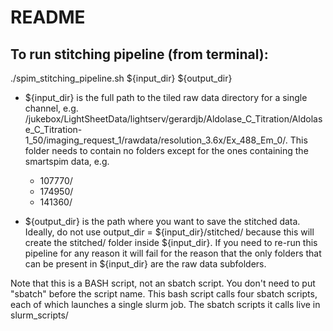 # README
## To run stitching pipeline (from terminal): 
./spim_stitching_pipeline.sh ${input_dir} ${output_dir}

- ${input_dir} is the full path to the tiled raw data directory for a single channel, e.g. /jukebox/LightSheetData/lightserv/gerardjb/Aldolase_C_Titration/Aldolase_C_Titration-1_50/imaging_request_1/rawdata/resolution_3.6x/Ex_488_Em_0/. This folder needs to contain no folders except for the ones containing the smartspim data, e.g. 
	- 107770/
	- 174950/      
	- 141360/             

- ${output_dir} is the path where you want to save the stitched data. Ideally, do not use output_dir = ${input_dir}/stitched/ because this will create the stitched/ folder inside ${input_dir}. If you need to re-run this pipeline for any reason it will fail for the reason that the only folders that can be present in ${input_dir} are the raw data subfolders.

Note that this is a BASH script, not an sbatch script. You don't need to put "sbatch" before the script name. This bash script calls four sbatch scripts, each of which launches a single slurm job. The sbatch scripts it calls live in slurm_scripts/ 
